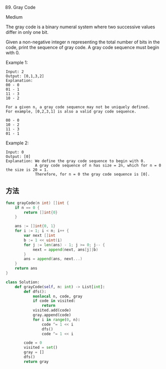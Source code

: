 89. Gray Code


Medium

The gray code is a binary numeral system where two successive values differ in only one bit.

Given a non-negative integer n representing the total number of bits in the code, print the sequence of gray code. A gray code sequence must begin with 0.

Example 1:

```
Input: 2
Output: [0,1,3,2]
Explanation:
00 - 0
01 - 1
11 - 3
10 - 2

For a given n, a gray code sequence may not be uniquely defined.
For example, [0,2,3,1] is also a valid gray code sequence.

00 - 0
10 - 2
11 - 3
01 - 1
```

Example 2:

```
Input: 0
Output: [0]
Explanation: We define the gray code sequence to begin with 0.
             A gray code sequence of n has size = 2n, which for n = 0 the size is 20 = 1.
             Therefore, for n = 0 the gray code sequence is [0].
```


## 方法

```go
func grayCode(n int) []int {
	if n == 0 {
		return []int{0}
	}

	ans := []int{0, 1}
	for i := 1; i < n; i++ {
		var next []int
		b := 1 << uint(i)
		for j := len(ans) - 1; j >= 0; j-- {
			next = append(next, ans[j]|b)
		}
		ans = append(ans, next...)
	}
	return ans
}


```

```python
class Solution:
    def grayCode(self, n: int) -> List[int]:
        def dfs():
            nonlocal n, code, gray
            if code in visited:
                return
            visited.add(code)
            gray.append(code)
            for i in range(0, n):
                code ^= 1 << i
                dfs()
                code ^= 1 << i

        code = 0
        visited = set()
        gray = []
        dfs()
        return gray
```